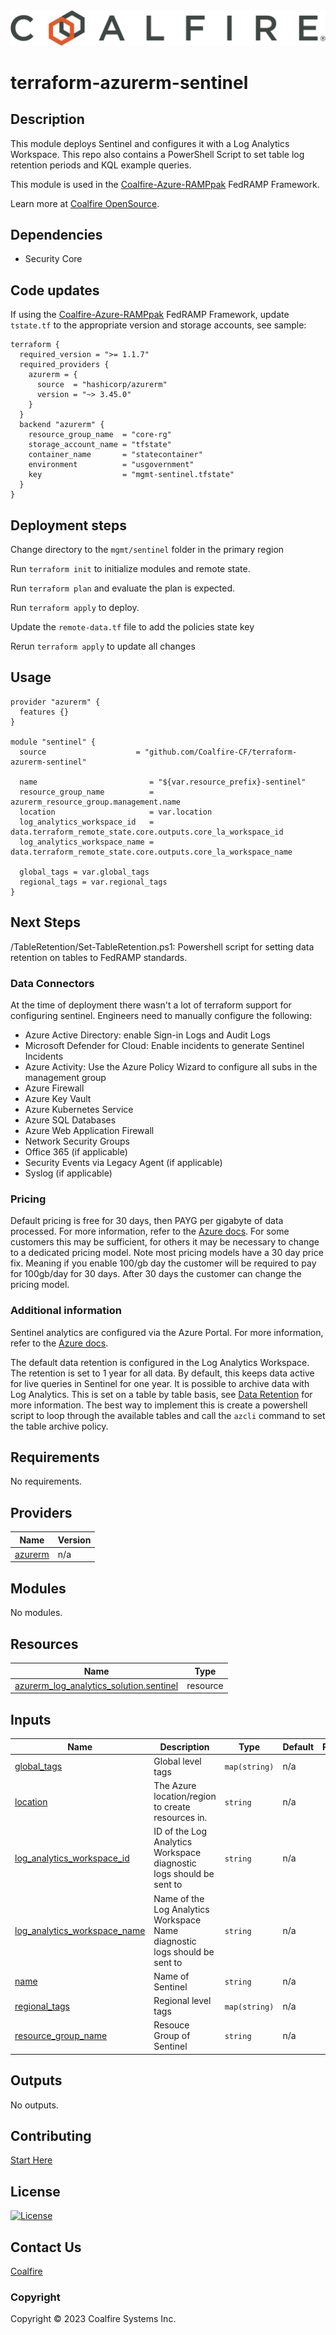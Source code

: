 <div align="center">
<img src="coalfire_logo.png">

</div>

# terraform-azurerm-sentinel

## Description

This module deploys Sentinel and configures it with a Log Analytics Workspace. This repo also contains a PowerShell Script to set table log retention periods and KQL example queries.

This module is used in the [Coalfire-Azure-RAMPpak](https://github.com/Coalfire-CF/Coalfire-Azure-RAMPpak) FedRAMP Framework. 

Learn more at [Coalfire OpenSource](https://coalfire.com/opensource).

## Dependencies

- Security Core

## Code updates

If using the [Coalfire-Azure-RAMPpak](https://github.com/Coalfire-CF/Coalfire-Azure-RAMPpak) FedRAMP Framework, update `tstate.tf` to the appropriate version and storage accounts, see sample:

```hcl
terraform {
  required_version = ">= 1.1.7"
  required_providers {
    azurerm = {
      source  = "hashicorp/azurerm"
      version = "~> 3.45.0"
    }
  }
  backend "azurerm" {
    resource_group_name  = "core-rg"
    storage_account_name = "tfstate"
    container_name       = "statecontainer"
    environment          = "usgovernment"
    key                  = "mgmt-sentinel.tfstate"
  }
}
```

## Deployment steps

Change directory to the `mgmt/sentinel` folder in the primary region

Run `terraform init` to initialize modules and remote state.

Run `terraform plan` and evaluate the plan is expected.

Run `terraform apply` to deploy.

Update the `remote-data.tf` file to add the policies state key

Rerun `terraform apply` to update all changes

## Usage

```hcl
provider "azurerm" {
  features {}
}

module "sentinel" {
  source                    = "github.com/Coalfire-CF/terraform-azurerm-sentinel"

  name                         = "${var.resource_prefix}-sentinel"
  resource_group_name          = azurerm_resource_group.management.name
  location                     = var.location
  log_analytics_workspace_id   = data.terraform_remote_state.core.outputs.core_la_workspace_id
  log_analytics_workspace_name = data.terraform_remote_state.core.outputs.core_la_workspace_name

  global_tags = var.global_tags
  regional_tags = var.regional_tags
}
```

## Next Steps

/TableRetention/Set-TableRetention.ps1: Powershell script for setting data retention on tables to FedRAMP standards.

### Data Connectors

At the time of deployment there wasn't a lot of terraform support for configuring sentinel. Engineers need to manually configure the following:

- Azure Active Directory: enable Sign-in Logs and Audit Logs
- Microsoft Defender for Cloud: Enable incidents to generate Sentinel Incidents
- Azure Activity: Use the Azure Policy Wizard to configure all subs in the management group
- Azure Firewall
- Azure Key Vault
- Azure Kubernetes Service
- Azure SQL Databases
- Azure Web Application Firewall
- Network Security Groups
- Office 365 (if applicable)
- Security Events via Legacy Agent (if applicable)
- Syslog (if applicable)

### Pricing

Default pricing is free for 30 days, then PAYG per gigabyte of data processed. For more information, refer to the [Azure docs](https://azure.microsoft.com/en-us/pricing/details/azure-sentinel/). For some customers this may be sufficient, for others it may be necessary to change to a dedicated pricing model. Note most pricing models have a 30 day price fix. Meaning if you enable 100/gb day the customer will be required to pay for 100gb/day for 30 days. After 30 days the customer can change the pricing model.

### Additional information

Sentinel analytics are configured via the Azure Portal. For more information, refer to the [Azure docs](https://docs.microsoft.com/en-us/azure/sentinel/tutorial-monitor-your-data).

The default data retention is configured in the Log Analytics Workspace. The retention is set to 1 year for all data. By default, this keeps data active for live queries in Sentinel for one year. It is possible to archive data with Log Analytics. This is set on a table by table basis, see [Data Retention](https://learn.microsoft.com/en-us/azure/azure-monitor/logs/data-retention-archive?tabs=cli-1%2Ccli-2) for more information. The best way to implement this is create a powershell script to loop through the available tables and call the `azcli` command to set the table archive policy.


<!-- BEGIN_TF_DOCS -->
## Requirements

No requirements.

## Providers

| Name | Version |
|------|---------|
| <a name="provider_azurerm"></a> [azurerm](#provider\_azurerm) | n/a |

## Modules

No modules.

## Resources

| Name | Type |
|------|------|
| [azurerm_log_analytics_solution.sentinel](https://registry.terraform.io/providers/hashicorp/azurerm/latest/docs/resources/log_analytics_solution) | resource |

## Inputs

| Name | Description | Type | Default | Required |
|------|-------------|------|---------|:--------:|
| <a name="input_global_tags"></a> [global\_tags](#input\_global\_tags) | Global level tags | `map(string)` | n/a | yes |
| <a name="input_location"></a> [location](#input\_location) | The Azure location/region to create resources in. | `string` | n/a | yes |
| <a name="input_log_analytics_workspace_id"></a> [log\_analytics\_workspace\_id](#input\_log\_analytics\_workspace\_id) | ID of the Log Analytics Workspace diagnostic logs should be sent to | `string` | n/a | yes |
| <a name="input_log_analytics_workspace_name"></a> [log\_analytics\_workspace\_name](#input\_log\_analytics\_workspace\_name) | Name of the Log Analytics Workspace Name diagnostic logs should be sent to | `string` | n/a | yes |
| <a name="input_name"></a> [name](#input\_name) | Name of Sentinel | `string` | n/a | yes |
| <a name="input_regional_tags"></a> [regional\_tags](#input\_regional\_tags) | Regional level tags | `map(string)` | n/a | yes |
| <a name="input_resource_group_name"></a> [resource\_group\_name](#input\_resource\_group\_name) | Resouce Group of Sentinel | `string` | n/a | yes |

## Outputs

No outputs.
<!-- END_TF_DOCS -->

## Contributing

[Start Here](CONTRIBUTING.md)

## License

[![License](https://img.shields.io/badge/license-MIT-blue.svg)](https://opensource.org/license/mit/)

## Contact Us

[Coalfire](https://coalfire.com/)

### Copyright

Copyright © 2023 Coalfire Systems Inc.
